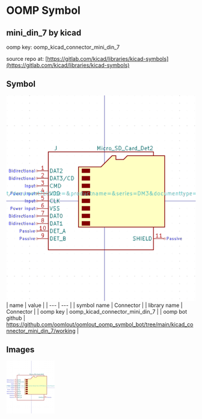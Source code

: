 # OOMP Symbol  
## mini_din_7  by kicad  
  
oomp key: oomp_kicad_connector_mini_din_7  
  
source repo at: [https://gitlab.com/kicad/libraries/kicad-symbols](https://gitlab.com/kicad/libraries/kicad-symbols)  
## Symbol  
  
[![working.png](working_600.png)](working.png)  
| name | value | 
| --- | --- | 
| symbol name | Connector | 
| library name | Connector | 
| oomp key | oomp_kicad_connector_mini_din_7 | 
| oomp bot github | https://github.com/oomlout/oomlout_oomp_symbol_bot/tree/main/kicad_connector_mini_din_7/working | 
## Images  
  
[![working.png](working_140.png)](working.png)  
